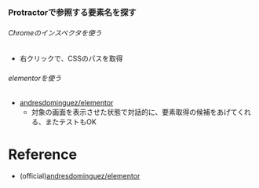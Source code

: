 
### Protractorで参照する要素名を探す

###### Chromeのインスペクタを使う
- 右クリックで、CSSのパスを取得

###### elementorを使う
- [andresdominguez/elementor](https://github.com/andresdominguez/elementor)
  - 対象の画面を表示させた状態で対話的に、要素取得の候補をあげてくれる、またテストもOK

# Reference
- (official)[andresdominguez/elementor](https://github.com/andresdominguez/elementor)
